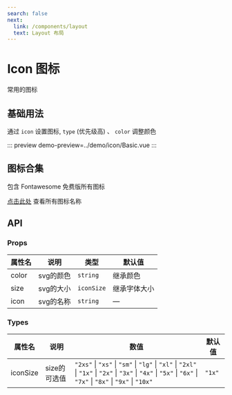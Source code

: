 ```yaml
---
search: false
next:
  link: /components/layout
  text: Layout 布局
---
```


# Icon 图标
常用的图标

## 基础用法
通过 `icon` 设置图标, `type` (优先级高) 、 `color` 调整颜色

::: preview
demo-preview=../demo/icon/Basic.vue
:::

## 图标合集
包含 Fontawesome 免费版所有图标

[点击此处](https://fontawesome.com.cn/v5) 查看所有图标名称

## API
### Props
| 属性名 | 说明 | 类型 | 默认值 |
|-------|------|------|-------|
| color | svg的颜色 | `string` | 继承颜色 |
| size | svg的大小 | `iconSize` | 继承字体大小 |
| icon | svg的名称 | `string` | — |

### Types
| 属性名 | 说明 | 数值 | 默认值 |
|-------|------|------|-------|
| iconSize | size的可选值 | `"2xs"` \| `"xs"` \| `"sm"` \| `"lg"` \| `"xl"` \| `"2xl"` \| `"1x"` \| `"2x"` \| `"3x"` \| `"4x"` \| `"5x"` \| `"6x"` \| `"7x"` \| `"8x"` \| `"9x"` \| `"10x"` | `"1x"` |
